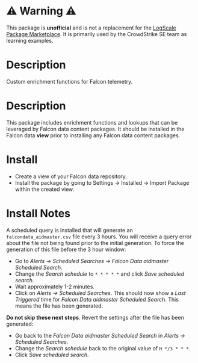 # :warning: Warning :warning:

This package is **unofficial** and is not a replacement for the [LogScale Package Marketplace](https://library.humio.com/humio-server/packages-marketplace.html). It is primarily used by the CrowdStrike SE team as learning examples. 

# Description

Custom enrichment functions for Falcon telemetry.

# Description

This package includes enrichment functions and lookups that can be leveraged by Falcon data content packages. It should be installed in the Falcon data **view** prior to installing any Falcon data content packages. 

# Install
- Create a view of your Falcon data repository.
- Install the package by going to Settings -> Installed -> Import Package within the created view.

# Install Notes
A scheduled query is installed that will generate an `falcondata_aidmaster.csv` file every 3 hours. You will receive a query error about the file not being found prior to the initial generation. To force the generation of this file before the 3 hour window:

- Go to *Alerts -> Scheduled Searches -> Falcon Data aidmaster Scheduled Search*.
- Change the *Search schedule* to `* * * * *` and click *Save scheduled search*.
- Wait approximately 1-2 minutes.
- Click on *Alerts -> Scheduled Searches*. This should now show a *Last Triggered* time for *Falcon Data aidmaster Scheduled Search*. This means the file has been generated.

**Do not skip these next steps**. Revert the settings after the file has been generated:

- Go back to the *Falcon Data aidmaster Scheduled Search* in *Alerts -> Scheduled Searches*.
- Change the *Search schedule* back to the original value of `H */3 * * *`.
- Click *Save scheduled search*.

